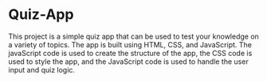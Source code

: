 # Quiz-App
This project is a simple quiz app that can be used to test your knowledge on a variety of topics. The app is built using HTML, CSS, and JavaScript. The javaScript code is used to create the structure of the app, the CSS code is used to style the app, and the JavaScript code is used to handle the user input and quiz logic.
